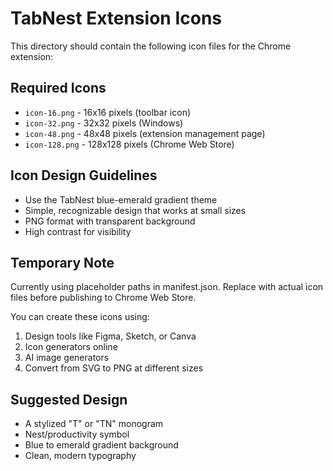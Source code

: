 # TabNest Extension Icons

This directory should contain the following icon files for the Chrome extension:

## Required Icons
- `icon-16.png` - 16x16 pixels (toolbar icon)
- `icon-32.png` - 32x32 pixels (Windows)
- `icon-48.png` - 48x48 pixels (extension management page)
- `icon-128.png` - 128x128 pixels (Chrome Web Store)

## Icon Design Guidelines
- Use the TabNest blue-emerald gradient theme
- Simple, recognizable design that works at small sizes
- PNG format with transparent background
- High contrast for visibility

## Temporary Note
Currently using placeholder paths in manifest.json. Replace with actual icon files before publishing to Chrome Web Store.

You can create these icons using:
1. Design tools like Figma, Sketch, or Canva
2. Icon generators online
3. AI image generators
4. Convert from SVG to PNG at different sizes

## Suggested Design
- A stylized "T" or "TN" monogram
- Nest/productivity symbol
- Blue to emerald gradient background
- Clean, modern typography
